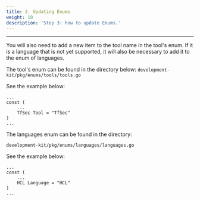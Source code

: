 ```yaml
---
title: 3. Updating Enums
weight: 18
description: 'Step 3: how to update Enums.'
---
```


---

You will also need to add a new item to the tool name in the tool's enum. If it is a language that is not yet supported, it will also be necessary to add it to the enum of languages.

The tool's enum can be found in the directory below: `development-kit/pkg/enums/tools/tools.go`

See the example below:

```text
...
const (
	...
	TfSec Tool = "TfSec"
)
...
```

The languages enum can be found in the directory:

`development-kit/pkg/enums/languages/languages.go`

See the example below: 

```text
...
const (
	...
	HCL Language = "HCL"
)
...
```
